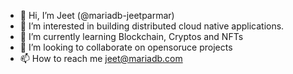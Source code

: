 - 👋 Hi, I’m  Jeet (@mariadb-jeetparmar)
- 👀 I’m interested in building distributed cloud native applications.
- 🌱 I’m currently learning Blockchain, Cryptos and NFTs
- 💞️ I’m looking to collaborate on opensoruce projects 
- 📫 How to reach me jeet@mariadb.com

<!---
mariadb-jeetparmar/mariadb-jeetparmar is a ✨ special ✨ repository because its `README.md` (this file) appears on your GitHub profile.
You can click the Preview link to take a look at your changes.
--->
